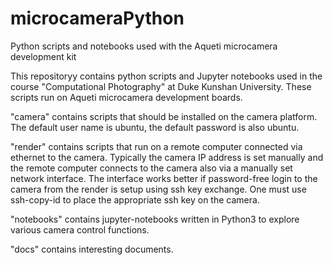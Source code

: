 # microcameraPython
Python scripts and notebooks used with the Aqueti microcamera development kit

This repositoryy contains python scripts and Jupyter notebooks used in the course "Computational Photography" at Duke Kunshan University. These scripts run on Aqueti microcamera development boards.

"camera" contains scripts that should be installed on the camera platform. The default user name is ubuntu, the default password is also ubuntu.

"render" contains scripts that run on a remote computer connected via ethernet to the camera. Typically the camera IP address is set manually and the remote computer connects to the camera also via a manually set network interface. The interface works better if password-free login to the camera from the render is setup using ssh key exchange. One must use ssh-copy-id to place the appropriate ssh key on the camera.

"notebooks" contains jupyter-notebooks written in Python3 to explore various camera control functions.

"docs" contains interesting documents. 